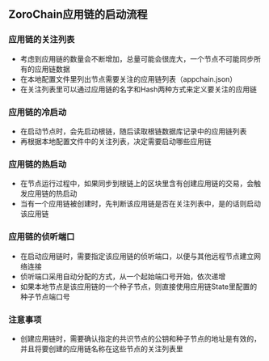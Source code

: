 ## ZoroChain应用链的启动流程
### 应用链的关注列表
* 考虑到应用链的数量会不断增加，总量可能会很庞大，一个节点不可能同步所有的应用链数据
* 在本地配置文件里列出节点需要关注的应用链列表（appchain.json） 
* 在关注列表里可以通过应用链的名字和Hash两种方式来定义要关注的应用链

### 应用链的冷启动
* 在启动节点时，会先启动根链，随后读取根链数据库记录中的应用链列表
* 再根据本地配置文件中的关注列表，决定需要启动哪些应用链

### 应用链的热启动
* 在节点运行过程中，如果同步到根链上的区块里含有创建应用链的交易，会触发应用链的热启动
* 当有一个应用链被创建时，先判断该应用链是否在关注列表中，是的话则启动该应用链

### 应用链的侦听端口
* 在启动应用链时，需要指定该应用链的侦听端口，以便与其他远程节点建立网络连接
* 侦听端口采用自动分配的方式，从一个起始端口号开始，依次递增
* 如果本地节点是该应用链的一个种子节点，则直接使用应用链State里配置的种子节点端口号

### 注意事项
* 创建应用链时，需要确认指定的共识节点的公钥和种子节点的地址是有效的，并且将要创建的应用链名称在这些节点的关注列表里 
 

